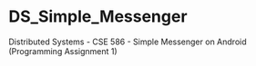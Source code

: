 # DS_Simple_Messenger
Distributed Systems - CSE 586 - Simple Messenger on Android (Programming Assignment 1)
